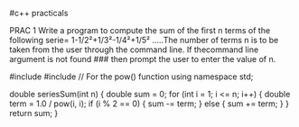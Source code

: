 #c++ practicals

PRAC 1 Write a program to compute the sum of the first n terms of the following serie= 1-1/2²+1/3²-1/4²+1/5² .....The number of terms n is to be taken from the user through the command line. If thecommand line argument is not found ### then prompt the user to enter the value of n.

#include <iostream>
#include <cmath> // For the pow() function
using namespace std;

double seriesSum(int n) {
    double sum = 0;
    for (int i = 1; i <= n; i++) {
        double term = 1.0 / pow(i, i); 
        if (i % 2 == 0) {
            sum -= term; 
        } else {
            sum += term; 
        }
    }
    return sum;
}
